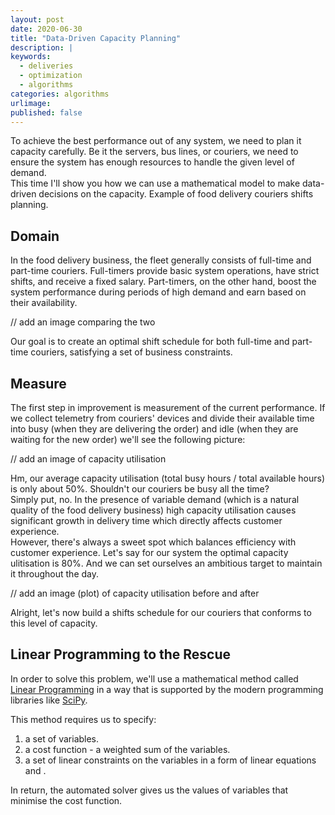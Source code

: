 ```yaml
---
layout: post
date: 2020-06-30
title: "Data-Driven Capacity Planning"
description: |
keywords:
  - deliveries
  - optimization
  - algorithms
categories: algorithms
urlimage: 
published: false
---
```


To achieve the best performance out of any system, we need to plan it capacity carefully. Be it the servers, bus lines, or couriers, we need to ensure the system has enough resources to handle the given level of demand.  
This time I'll show you how we can use a mathematical model to make data-driven decisions on the capacity.
Example of food delivery couriers shifts planning.

<!--more-->

## Domain

In the food delivery business, the fleet generally consists of full-time and part-time couriers.
Full-timers provide basic system operations, have strict shifts, and receive a fixed salary. Part-timers, on the other hand, boost the system performance during periods of high demand and earn based on their availability.  

// add an image comparing the two

Our goal is to create an optimal shift schedule for both full-time and part-time couriers, satisfying a set of business constraints.  

## Measure

The first step in improvement is measurement of the current performance.
If we collect telemetry from couriers' devices and divide their available time into busy (when they are delivering the order) and idle (when they are waiting for the new order) we'll see the following picture:

// add an image of capacity utilisation

Hm, our average capacity utilisation (total busy hours / total available hours) is only about 50%. Shouldn't our couriers be busy all the time?  
Simply put, no. In the presence of variable demand (which is a natural quality of the food delivery business) high capacity utilisation causes significant growth in delivery time which directly affects customer experience.  
However, there's always a sweet spot which balances efficiency with customer experience. Let's say for our system the optimal capacity ulitisation is 80%. And we can set ourselves an ambitious target to maintain it throughout the day.

// add an image (plot) of capacity utilisation before and after

Alright, let's now build a shifts schedule for our couriers that conforms to this level of capacity.

## Linear Programming to the Rescue

In order to solve this problem, we'll use a mathematical method called [Linear Programming](https://en.wikipedia.org/wiki/Linear_programming) in a way that is supported by the modern programming libraries like [SciPy](https://docs.scipy.org/doc/scipy-0.18.1/reference/generated/scipy.optimize.linprog.html).  

This method requires us to specify:
1. a set of variables.
2. a cost function - a weighted sum of the variables.
3. a set of linear constraints on the variables in a form of linear equations and .  

In return, the automated solver gives us the values of variables that minimise the cost function.  
